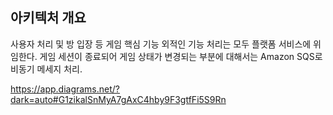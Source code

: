 ## 아키텍처 개요

사용자 처리 및 방 입장 등 게임 핵심 기능 외적인 기능 처리는 모두 플랫폼 서비스에 위임한다.
게임 세션이 종료되어 게임 상태가 변경되는 부분에 대해서는 Amazon SQS로 비동기 메세지 처리.

https://app.diagrams.net/?dark=auto#G1zikalSnMyA7gAxC4hby9F3gtfFi5S9Rn
